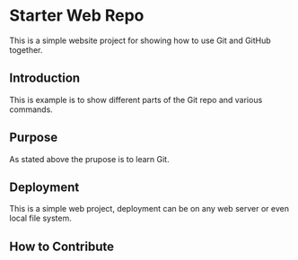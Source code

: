 # Starter Web Repo

This is a simple website project for showing how to use Git and GitHub together.

## Introduction

This is example is to show different parts of the Git repo and various commands.

## Purpose

As stated above the prupose is to learn Git.

## Deployment

This is a simple web project, deployment can be on any web server or even local file system.

## How to Contribute